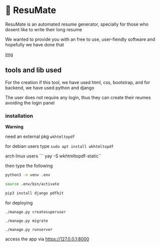 # 📜 ResuMate 

ResuMate is an automated resume generator, specially for those who dosent like to write their long resume

We wanted to provide you with an free to use, user-fiendly software and hopefully we have done that

[img](./img.png)
## tools and lib used

For the creation if this tool, we have used html, css, bootstrap, and for backend, we have used python and django


The user does not require any login, thus they can create their reumes avoiding the login panel


### installation 
**Warning**

need an external pkg `wkhtmltopdf`

for debian users type 
```sudo apt install wkhtmltopdf```

arch linux users ``` yay -S wkhtmltopdf-static``

then type the following 


```bash
python3 -m venv .env

source .env/bin/activate

pip3 install django pdfkit

```

for deploying
```
./manage.py createsuperuser

./manage.py migrate

./manage.py runserver
```

access the app via https://127.0.0.1:8000
